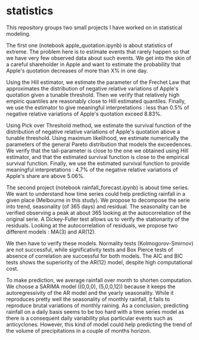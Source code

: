 # statistics

This repository groups two small projects I have worked on in statistical modeling.

The first one (notebook apple_quotation.ipynb) is about statistics of extreme. The problem here is to estimate events that rarely happen so that we have very few observed data about such events. We get into the skin of a careful shareholder in Apple and want to estimate the probability that Apple's quotation decreases of more than X% in one day. 

Using the Hill estimator, we estimate the parameter of the Frechet Law that approximates the distribution of negative relative variations of Apple's quotation given a tunable threshold. Then we verify that relatively high empiric quantiles are reasonably close to Hill estimated quantiles. Finally, we use the estimator to give meaningful interpretations : less than 0.5% of negative relative variations of Apple's quotation exceed 8.83%.

Using Pick over Threshold method, we estimate the survival function of the distribution of negative relative variations of Apple's quotation above a tunable threshold. Using maximum likelihood, we estimate numerically the parameters of the general Pareto distribution that models the exceedences. We verify that the tail-parameter is close to the one we obtained using Hill estimator, and that the estimated survival function is close to the empirical survival function. Finally, we use the estimated survival function to provide meaningful interpretations : 4.7% of the negative relative variations of Apple's share are above 5.06%.


The second project (notebook rainfall_forecast.ipynb) is about time series. We want to understand how time series could help predicting rainfall in a given place (Melbourne in this study). We propose to decompose the serie into trend, seasonality (of 365 days) and residual. The seasonality can be verified observing a peak at about 365 looking at the autocorrelation of the original serie. A Dickey-Fuller test allows us to verify the stationarity of the residuals. Looking at the autocorrelation of residuals, we propose two different models : MA(3) and AR(12). 

We then have to verify these models. Normality tests (Kolmogorov-Smirnov) are not successful, while significativity tests and Box Pierce tests of absence of correlation are successful for both models. The AIC and BIC tests shows the superiority of the AR(12) model, despite high computational cost. 

To make prediction, we average rainfall over month to shorten computation. We choose a SARIMA model ((0,0,0), (5,0,0,12)) because it keeps the autoregressivity of the AR model and the yearly seasonality. While it reproduces pretty well the seasonality of monthly rainfall, it fails to reproduce brutal variations of monthly raining. As a conclusion, predicting rainfall on a daily basis seems to be too hard with a time series model as there is a consequent daily variability plus particular events such as anticyclones. However, this kind of model could help predicting the trend of the volume of precipitations in a couple of months horizon.
